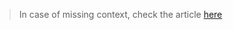 > In case of missing context, check the article [here](https://en.wikipedia.org/wiki/Pulse-width_modulation)


